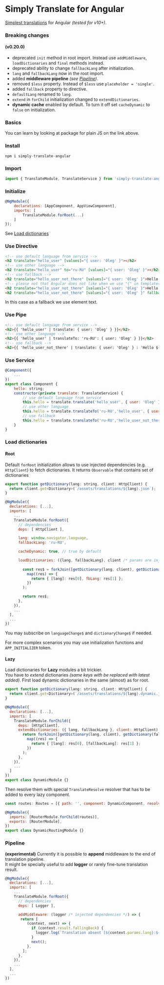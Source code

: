 # Simply Translate for Angular

[Simplest translations](https://www.npmjs.com/package/simply-translate) for Angular _(tested for v10+)_.

### **Breaking changes**

#### (v0.20.0)

- deprecated `init` method in root import. Instead use `addMiddleware`, `loadDictionaries` and `final` methods instead.
- deprecated ability to change `fallbackLang` after initialization.
- `lang` and `fallbackLang` now in the root import.
- added **middleware pipeline** _(see [Pipeline](#Pipeline))_.
- removed `$less` property. Instead of `$less` use `placeholder = 'single'`.
- added `fallback` property to directive.
- `defaultLang` renamed to `lang`.
- `extend` in `forChild` initialization changed to `extendDictionaries`.
- **dynamic cache** enabled by default. To turn it off set `cacheDynamic` to `false` on initialization.

### Basics

You can learn by looking at package for plain JS on the link above.

### Install

```javascript
npm i simply-translate-angular
```

### Import

```javascript
import { TranslateModule, TranslateService } from 'simply-translate-angular';
```

### Initialize

```javascript
@NgModule({
    declarations: [AppComponent, AppViewComponent],
    imports: [
        TranslateModule.forRoot(...)
    ]
});
```

See [Load dictionaries](#Load-dictionaries)

### Use Directive

```html
<!-- use default language from service -->
<h2 translate="hello_user" [values]="{ user: 'Oleg' }"></h2>
<!-- use other language -->
<h2 translate="hello_user" to="ru-RU" [values]="{ user: 'Oleg' }"></h2>
<!-- use fallback -->
<h2 translate="hello_user_not_there" [values]="{ user: 'Oleg' }">Hello user</h2>
<!-- please not that Angular does not like when we use "{" in templates so rather use property in such cases or replace it with $&#123; (and optionally closing bracket with $&#125;) or escape it somehow :) -->
<h2 translate="hello_user_not_there" [values]="{ user: 'Oleg' }">Hello $&#123;user}</h2>
<h2 translate="hello_user_not_there" [values]="{ user: 'Oleg' }" fallback="Hello $&{user}"></h2>
```

In this case as a fallback we use element text.

### Use Pipe

```html
<!-- use default language from service -->
<h2>{{ 'hello_user' | translate: { user: 'Oleg' } }}</h2>
<!-- use other language -->
<h2>{{ 'hello_user' | translateTo: 'ru-RU': { user: 'Oleg' } }}</h2>
<!-- use fallback -->
<h2>{{ 'hello_user_not_there' | translate: { user: 'Oleg' } : 'Hello ${user}'}}</h2>
```

### Use Service

```javascript
@Component({
    ...
})
export class Component {
    hello: string;
    constructor(private translate: TranslateService) {
        // use default language from service
        this.hello = translate.translate('hello_user', { user: 'Oleg' })
        // use other language
        this.hello = translate.translateTo('ru-RU','hello_user', { user: 'Oleg' })
        // use fallback
        this.hello = translate.translateTo('ru-RU','hello_user_not_there', { user: 'Oleg' }, 'Hello ${user}')
    }
}
```

### Load dictionaries

#### Root

Default `forRoot` initialization allows to use injected dependencies (e.g. `HttpClient`) to fetch dictionaries. It returns `Observable` that contains set of dictionaries

```javascript
export function getDictionary(lang: string, client: HttpClient) {
  return client.get<Dictionary>(`/assets/translations/${lang}.json`);
}

@NgModule({
  declarations: [...],
  imports: [
    ...
    TranslateModule.forRoot({
      // dependencies
      deps: [ HttpClient ],

      lang: window.navigator.language,
      fallbackLang: 'ru-RU',

      cacheDynamic: true, // true by default

      loadDictionaries: ({lang, fallbackLang}, client /* params are injected dependencies received in the same order as they are in deps */) => {
       
        const res$ = forkJoin([getDictionary(lang, client), getDictionary(fbLang, client)]).pipe(
          map((res) => {
            return { [lang]: res[0], fbLang: res[1] };
          })
        );

        return res$;
      },
    }),
    ...
  ],
  ...
})
```

You may subscribe on `languageChange$` and `dictionaryChange$` if needed.

For more complex scenarios you may use initialization functions and `APP_INITIALIZER` token.

#### Lazy

Load dictionaries for **Lazy** modules a bit trickier.  
You have to _extend_ dictionaries _(same keys with be replaced with latest added)_.
First load dynamic dictionaries in the same (almost) as for root.

```javascript
export function getDictionary(lang: string, client: HttpClient) {
  return client.get<Dictionary>(`/assets/translations/${lang}.dynamic.json`);
}

@NgModule({
  declarations: [...],
  imports: [
    TranslateModule.forChild({
      deps: [HttpClient],
      extendDictionaries: ({ lang, fallbackLang }, client: HttpClient) => {
        return forkJoin([getDictionary(lang, client), getDictionary(fallbackLang, client)]).pipe(
          map((res) => {
            return { [lang]: res[0], [fallbackLang]: res[1] };
          })
        );
      },
    }),
    ...
  ]
})
export class DynamicModule {}
```

Then resolve them with special `TranslateResolve` resolver that has to be added to every lazy component.

```javascript
const routes: Routes = [{ path: '', component: DynamicComponent, resolve: { translate: TranslateResolve } }];

@NgModule({
  imports: [RouterModule.forChild(routes)],
  exports: [RouterModule],
})
export class DynamicRoutingModule {}
```

### Pipeline

**(experimental)**
Currently it is possible to **append** middleware to the end of translation pipeline.   
It might be specially useful to add **logger** or rarely fine-tune translation result. 

```javascript
@NgModule({
  declarations: [...],
  imports: [
    ...
    TranslateModule.forRoot({
      // dependencies
      deps: [ Logger ],

      addMiddleware: (logger /* injected dependencies */) => {
       return [
          (context, next) => {
            if (context.result.fallingBack) {
              logger.log(`Translation absent [${context.params.lang}:${context.params.key}]`);
            }
            next();
          },
        ];
      },
    }),
    ...
  ],
  ...
})
```
